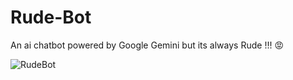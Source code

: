 # Rude-Bot
An ai chatbot powered by Google Gemini but its always Rude !!! 😡

![RudeBot](https://github.com/user-attachments/assets/f4d5e826-6770-439a-b395-fbc81b8455e4)
